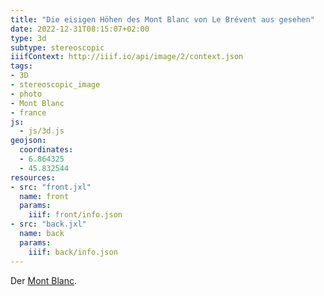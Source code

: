 ```yaml
---
title: "Die eisigen Höhen des Mont Blanc von Le Brévent aus gesehen"
date: 2022-12-31T08:15:07+02:00
type: 3d
subtype: stereoscopic
iiifContext: http://iiif.io/api/image/2/context.json
tags:
- 3D
- stereoscopic_image
- photo
- Mont Blanc
- france
js:
  - js/3d.js
geojson:
  coordinates:
  - 6.864325
  - 45.832544
resources:
- src: "front.jxl"
  name: front
  params:
    iiif: front/info.json
- src: "back.jxl"
  name: back
  params:
    iiif: back/info.json
---
```


Der [Mont Blanc](https://de.wikipedia.org/wiki/Mont_Blanc).
